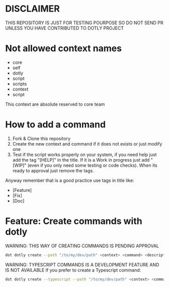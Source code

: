 # DISCLAIMER

THIS REPOSITORY IS JUST FOR TESTING POURPOSE SO DO NOT SEND PR UNLESS YOU HAVE CONTRIBUTED TO DOTLY PROJECT


# Not allowed context names
* core
* self
* dotly
* script
* scripts
* context
* script

This context are absolute reserved to core team

# How to add a command

1. Fork & Clone this repository
2. Create the new context and command if it does not exists or just modify one
3. Test if the script works properly on your system, if you need help just add the tag "[HELP]" in the title. If it is a Work in progress just add "[WIP]" (even if you only need some testing or code checks). When its ready to approval just remove the tags.

Anyway remember that is a good practice use tags in title like:
* [Feature]
* [Fix]
* [Doc]


# Feature: Create commands with dotly
WARNING: THIS WAY OF CREATING COMMANDS IS PENDING APPROVAL

```bash
dot dotly create --path "/to/my/dev/path" <context> <command> <description>
```


WARNING: TYPESCRIPT COMMANDS IS A DEVELOPMENT FEATURE AND IS NOT AVAILABLE
If you prefer to create a Typescript command:

```bash
dot dotly create --typescript --path "/to/my/dev/path" <context> <command> <description>
```
